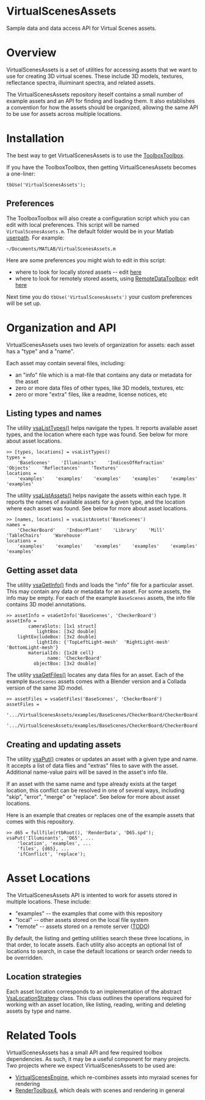 # VirtualScenesAssets
Sample data and data access API for Virtual Scenes assets.

# Overview
VirtualScenesAssets is a set of utilities for accessing assets that we want to use for creating 3D virtual scenes.  These include 3D models, textures, reflectance spectra, illuiminant spectra, and related assets.

The VirtualScenesAssets repository iteself contains a small number of example assets and an API for finding and loading them.  It also establishes a convention for how the assets should be organized, allowing the same API to be use for assets across multiple locations.

# Installation
The best way to get VirtualScenesAssets is to use the [ToolboxToolbox](https://github.com/ToolboxHub/ToolboxToolbox).

If you have the ToolboxToolbox, then getting VirtualScenesAssets becomes a one-liner:
```
tbUse('VirtualScenesAssets');
```

## Preferences
The ToolboxToolbox will also create a configuration script which you can edit with local preferences.  This script will be named `VirtualScenesAssets.m`.  The default folder would be in your Matlab [userpath](https://www.mathworks.com/help/matlab/ref/userpath.html).  For example: 
```
~/Documents/MATLAB/VirtualScenesAssets.m
```

Here are some preferences you might wish to edit in this script:
 - where to look for locally stored assets -- edit [here](vsaMachineSetup.m#L10)
 - where to look for remotely stored assets, using [RemoteDataToolbox](https://github.com/isetbio/RemoteDataToolbox): edit [here](vsaMachineSetup.m#L18)

Next time you do `tbUse('VirtualScenesAssets')` your custom preferences will be set up.

# Organization and API
VirtualScenesAssets uses two levels of organization for assets: each asset has a "type" and a "name".

Each asset may contain several files, including:
  - an "info" file which is a mat-file that contains any data or metadata for the asset
  - zero or more data files of other types, like 3D models, textures, etc
  - zero or more "extra" files, like a readme, license notices, etc

## Listing types and names
The utility [vsaListTypes()](api/vsaListTypes.m) helps navigate the types.  It reports available asset types, and the location where each type was found.  See below for more about asset locations.
```
>> [types, locations] = vsaListTypes()
types = 
    'BaseScenes'    'Illuminants'    'IndicesOfRefraction'    'Objects'    'Reflectances'    'Textures'
locations = 
    'examples'    'examples'    'examples'    'examples'    'examples'    'examples'
```

The utility [vsaListAssets()](api/vsaListAssets.m) helps navigate the assets within each type.  It reports the names of available assets for a given type, and the location where each asset was found.  See below for more about asset locations.
```
>> [names, locations] = vsaListAssets('BaseScenes')
names = 
    'CheckerBoard'    'IndoorPlant'    'Library'    'Mill'    'TableChairs'    'Warehouse'
locations = 
    'examples'    'examples'    'examples'    'examples'    'examples'    'examples'
```

## Getting asset data
The utility [vsaGetInfo()](api/vsaGetInfo.m) finds and loads the "info" file for a particular asset.  This may contain any data or metadata for an asset.  For some assets, the info may be empty.  For each of the example `BaseScenes` assets, the info file contains 3D model annotations.
```
>> assetInfo = vsaGetInfo('BaseScenes', 'CheckerBoard')
assetInfo = 
        cameraSlots: [1x1 struct]
           lightBox: [3x2 double]
    lightExcludeBox: [3x2 double]
           lightIds: {'TopLeftLight-mesh'  'RightLight-mesh'  'BottomLight-mesh'}
        materialIds: {1x28 cell}
               name: 'CheckerBoard'
          objectBox: [3x2 double]
```

The utility [vsaGetFiles()](api/vsaGetFiles.m) locates any data files for an asset.  Each of the example `BaseScenes` assets comes with a Blender version and a Collada version of the same 3D model.
```
>> assetFiles = vsaGetFiles('BaseScenes', 'CheckerBoard')
assetFiles = 
    '.../VirtualScenesAssets/examples/BaseScenes/CheckerBoard/CheckerBoard.blend'
    '.../VirtualScenesAssets/examples/BaseScenes/CheckerBoard/CheckerBoard.dae'
```

## Creating and updating assets
The utility [vsaPut()](api/vsaPut.m) creates or updates an asset with a given type and name.  It accepts a list of data flies and "extras" files to save with the asset.  Additional name-value pairs will be saved in the asset's info file.

If an asset with the same name and type already exists at the target location, this conflict can be resolved in one of several ways, including "skip", "error", "merge" or "replace".  See below for more about asset locations.

Here is an example that creates or replaces one of the example assets that comes with this repository.
```
>> d65 = fullfile(rtbRoot(), 'RenderData', 'D65.spd');
vsaPut('Illuminants', 'D65', ...
    'location', 'examples', ...
    'files', {d65}, ...
    'ifConflict', 'replace');
```

# Asset Locations
The VirtualScenesAssets API is intented to work for assets stored in multiple locations.  These include:
  - "examples" -- the examples that come with this repository
  - "local" -- other assets stored on the local file system
  - "remote" -- assets stored on a remote server ([TODO](https://github.com/RenderToolbox/VirtualScenesAssets/issues/3))

By default, the listing and getting utilities search these three locations, in that order, to locate assets.  Each utility also accepts an optional list of locations to search, in case the default locations or search order needs to be overridden.

## Location strategies
Each asset location corresponds to an implementation of the abstract [VsaLocationStrategy](strategies/VsaLocationStrategy.m) class.  This class outlines the operations required for working with an asset location, like listing, reading, writing and deleting assets by type and name.


# Related Tools
VirtualScenesAssets has a small API and few required toolbox dependencies.  As such, it may be a useful component for many projects.  Two projects where we expect VirtualScenesAssets to be used are:
  - [VirtualScenesEngine](https://github.com/RenderToolbox/VirtualScenesEngine), which re-combines assets into myraiad scenes for rendering
  - [RenderToolbox4](https://github.com/RenderToolbox/RenderToolbox4), which deals with scenes and rendering in general
